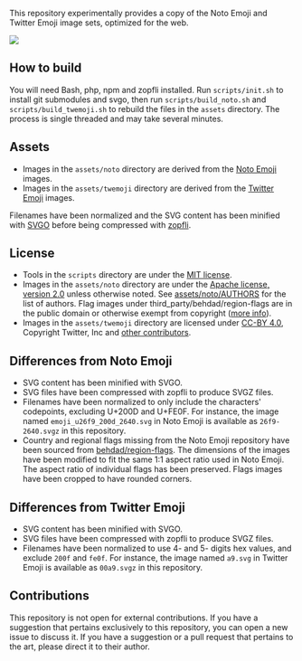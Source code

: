 This repository experimentally provides a copy of the Noto Emoji and Twitter Emoji image sets, optimized for the web.

![](https://cdn.jsdelivr.net/gh/s9e/emoji-assets/assets/noto/svgz/1f642.svgz)


## How to build

You will need Bash, php, npm and zopfli installed. Run `scripts/init.sh` to install git submodules and svgo, then run `scripts/build_noto.sh` and `scripts/build_twemoji.sh` to rebuild the files in the `assets` directory. The process is single threaded and may take several minutes.


## Assets

- Images in the `assets/noto` directory are derived from the [Noto Emoji](https://github.com/googlei18n/noto-emoji) images.
- Images in the `assets/twemoji` directory are derived from the [Twitter Emoji](https://github.com/twitter/twemoji) images.

Filenames have been normalized and the SVG content has been minified with [SVGO](https://github.com/svg/svgo/) before being compressed with [zopfli](https://github.com/google/zopfli).


## License

- Tools in the `scripts` directory are under the [MIT license](scripts/LICENSE).
- Images in the `assets/noto` directory are under the [Apache license, version 2.0](assets/noto/LICENSE) unless otherwise noted. See [assets/noto/AUTHORS](assets/noto/AUTHORS) for the list of authors. Flag images under third_party/behdad/region-flags are in the public domain or otherwise exempt from copyright ([more info](https://github.com/behdad/region-flags/blob/gh-pages/COPYING)).
- Images in the `assets/twemoji` directory are licensed under [CC-BY 4.0](assets/twemoji/LICENSE-GRAPHICS), Copyright Twitter, Inc and [other contributors](https://github.com/twitter/twemoji/graphs/contributors).


## Differences from Noto Emoji

- SVG content has been minified with SVGO.
- SVG files have been compressed with zopfli to produce SVGZ files.
- Filenames have been normalized to only include the characters' codepoints, excluding U+200D and U+FE0F. For instance, the image named `emoji_u26f9_200d_2640.svg` in Noto Emoji is available as `26f9-2640.svgz` in this repository.
- Country and regional flags missing from the Noto Emoji repository have been sourced from [behdad/region-flags](https://github.com/behdad/region-flags). The dimensions of the images have been modified to fit the same 1:1 aspect ratio used in Noto Emoji. The aspect ratio of individual flags has been preserved. Flags images have been cropped to have rounded corners.


## Differences from Twitter Emoji

- SVG content has been minified with SVGO.
- SVG files have been compressed with zopfli to produce SVGZ files.
- Filenames have been normalized to use 4- and 5- digits hex values, and exclude `200f` and `fe0f`. For instance, the image named `a9.svg` in Twitter Emoji is available as `00a9.svgz` in this repository.


## Contributions

This repository is not open for external contributions. If you have a suggestion that pertains exclusively to this repository, you can open a new issue to discuss it. If you have a suggestion or a pull request that pertains to the art, please direct it to their author.
